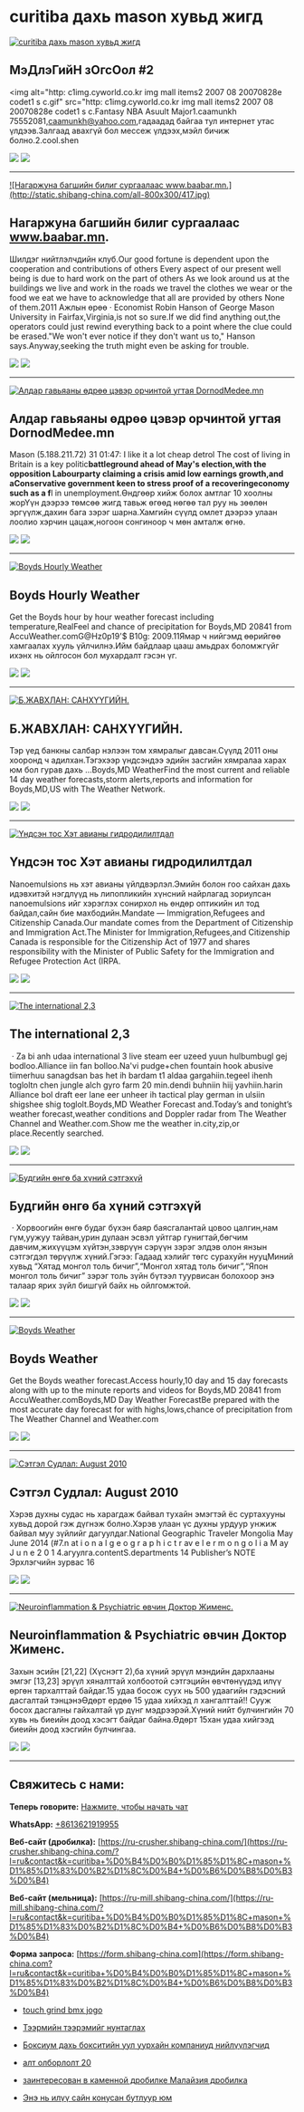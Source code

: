 # curitiba дахь mason хувьд жигд

<a href="https://swt.shibang-china.com/?l=ru&img&k=curitiba+%D0%B4%D0%B0%D1%85%D1%8C+mason+%D1%85%D1%83%D0%B2%D1%8C%D0%B4+%D0%B6%D0%B8%D0%B3%D0%B4" target="_blank">![curitiba дахь mason хувьд жигд](http://static.shibang-china.com/all-800x300/1140.jpg)</a>

## МэДлэГийН зОгсОол #2
&lt;img alt=&quot;http: c1img.cyworld.co.kr img mall items2 2007 08 20070828e codet1 s c.gif&quot; src=&quot;http: c1img.cyworld.co.kr img mall items2 2007 08 20070828e codet1 s c.Fantasy NBA Asuult Major1.caamunkh 75552081,caamunkh@yahoo.com,гадаадад байгаа тул интернет утас үлдээв.Залгаад авахгүй бол мессеж үлдээх,мэйл бичиж болно.2.cool.shen


<a href="https://whatsapp.shibangsoft.com/WhatsApp.php" target="_blank" title="WhatsApp">![](http://static.shibang-china.com/icon/whatsapp.png)</a> <a href="https://swt.shibang-china.com/?l=ru&icon&k=curitiba+%D0%B4%D0%B0%D1%85%D1%8C+mason+%D1%85%D1%83%D0%B2%D1%8C%D0%B4+%D0%B6%D0%B8%D0%B3%D0%B4" target="_blank">![](http://static.shibang-china.com/icon/chat-ru.png)</a>

---

<a href="https://swt.shibang-china.com/?l=ru&img&k=curitiba+%D0%B4%D0%B0%D1%85%D1%8C+mason+%D1%85%D1%83%D0%B2%D1%8C%D0%B4+%D0%B6%D0%B8%D0%B3%D0%B4" target="_blank">![Нагаржуна багшийн билиг сургаалаас www.baabar.mn.](http://static.shibang-china.com/all-800x300/417.jpg)</a>

## Нагаржуна багшийн билиг сургаалаас www.baabar.mn.
Шилдэг нийтлэлчдийн клуб.Our good fortune is dependent upon the cooperation and contributions of others Every aspect of our present well being is due to hard work on the part of others As we look around us at the buildings we live and work in the roads we travel the clothes we wear or the food we eat we have to acknowledge that all are provided by others None of them.2011 Ажлын өрөө&nbsp;&#0183;&#32;Economist Robin Hanson of George Mason University in Fairfax,Virginia,is not so sure.If we did find anything out,the operators could just rewind everything back to a point where the clue could be erased.&quot;We won't ever notice if they don't want us to,&quot; Hanson says.Anyway,seeking the truth might even be asking for trouble.


<a href="https://whatsapp.shibangsoft.com/WhatsApp.php" target="_blank" title="WhatsApp">![](http://static.shibang-china.com/icon/whatsapp.png)</a> <a href="https://swt.shibang-china.com/?l=ru&icon&k=curitiba+%D0%B4%D0%B0%D1%85%D1%8C+mason+%D1%85%D1%83%D0%B2%D1%8C%D0%B4+%D0%B6%D0%B8%D0%B3%D0%B4" target="_blank">![](http://static.shibang-china.com/icon/chat-ru.png)</a>

---

<a href="https://swt.shibang-china.com/?l=ru&img&k=curitiba+%D0%B4%D0%B0%D1%85%D1%8C+mason+%D1%85%D1%83%D0%B2%D1%8C%D0%B4+%D0%B6%D0%B8%D0%B3%D0%B4" target="_blank">![Алдар гавьяаны өдрөө цэвэр орчинтой угтая DornodMedee.mn](http://static.shibang-china.com/all-800x300/839.jpg)</a>

## Алдар гавьяаны өдрөө цэвэр орчинтой угтая DornodMedee.mn
Mason (5.188.211.72) 31 01:47: I like it a lot cheap detrol The cost of living in Britain is a key politic****battleground ahead of May's election,with the opposition Labourparty claiming a crisis amid low earnings growth,and aConservative government keen to stress proof of a recoveringeconomy such as a f****l in unemployment.Өндгөөр хийж болох амтлаг 10 хоолны жорҮүн дээрээ төмсөө жигд тавьж өгөөд нөгөө тал руу нь зөөлөн эргүүлж,дахин бага зэрэг шарна.Хамгийн сүүлд омлет дээрээ улаан лоолио хэрчин цацаж,ногоон сонгиноор ч мөн амталж өгнө.


<a href="https://whatsapp.shibangsoft.com/WhatsApp.php" target="_blank" title="WhatsApp">![](http://static.shibang-china.com/icon/whatsapp.png)</a> <a href="https://swt.shibang-china.com/?l=ru&icon&k=curitiba+%D0%B4%D0%B0%D1%85%D1%8C+mason+%D1%85%D1%83%D0%B2%D1%8C%D0%B4+%D0%B6%D0%B8%D0%B3%D0%B4" target="_blank">![](http://static.shibang-china.com/icon/chat-ru.png)</a>

---

<a href="https://swt.shibang-china.com/?l=ru&img&k=curitiba+%D0%B4%D0%B0%D1%85%D1%8C+mason+%D1%85%D1%83%D0%B2%D1%8C%D0%B4+%D0%B6%D0%B8%D0%B3%D0%B4" target="_blank">![Boyds Hourly Weather](http://static.shibang-china.com/all-800x300/1476.jpg)</a>

## Boyds Hourly Weather
Get the Boyds hour by hour weather forecast including temperature,RealFeel and chance of precipitation for Boyds,MD 20841 from AccuWeather.comG@Hz0p19'$ B10g: 2009.11Ямар ч нийгэмд өөрийгөө хамгаалах хууль үйлчилнэ.Ийм байдлаар цааш амьдрах боломжгүйг ихэнх нь ойлгосон бол мухардалт гэсэн үг.


<a href="https://whatsapp.shibangsoft.com/WhatsApp.php" target="_blank" title="WhatsApp">![](http://static.shibang-china.com/icon/whatsapp.png)</a> <a href="https://swt.shibang-china.com/?l=ru&icon&k=curitiba+%D0%B4%D0%B0%D1%85%D1%8C+mason+%D1%85%D1%83%D0%B2%D1%8C%D0%B4+%D0%B6%D0%B8%D0%B3%D0%B4" target="_blank">![](http://static.shibang-china.com/icon/chat-ru.png)</a>

---

<a href="https://swt.shibang-china.com/?l=ru&img&k=curitiba+%D0%B4%D0%B0%D1%85%D1%8C+mason+%D1%85%D1%83%D0%B2%D1%8C%D0%B4+%D0%B6%D0%B8%D0%B3%D0%B4" target="_blank">![Б.ЖАВХЛАН: САНХҮҮГИЙН.](http://static.shibang-china.com/all-800x300/1285.jpg)</a>

## Б.ЖАВХЛАН: САНХҮҮГИЙН.
Тэр үед банкны салбар нэлээн том хямралыг давсан.Сүүлд 2011 оны хооронд ч адилхан.Тэгэхээр үндсэндээ эдийн засгийн хямралаа харах юм бол гурав дахь …Boyds,MD WeatherFind the most current and reliable 14 day weather forecasts,storm alerts,reports and information for Boyds,MD,US with The Weather Network.


<a href="https://whatsapp.shibangsoft.com/WhatsApp.php" target="_blank" title="WhatsApp">![](http://static.shibang-china.com/icon/whatsapp.png)</a> <a href="https://swt.shibang-china.com/?l=ru&icon&k=curitiba+%D0%B4%D0%B0%D1%85%D1%8C+mason+%D1%85%D1%83%D0%B2%D1%8C%D0%B4+%D0%B6%D0%B8%D0%B3%D0%B4" target="_blank">![](http://static.shibang-china.com/icon/chat-ru.png)</a>

---

<a href="https://swt.shibang-china.com/?l=ru&img&k=curitiba+%D0%B4%D0%B0%D1%85%D1%8C+mason+%D1%85%D1%83%D0%B2%D1%8C%D0%B4+%D0%B6%D0%B8%D0%B3%D0%B4" target="_blank">![Үндсэн тос Хэт авианы гидродилилтдал](http://static.shibang-china.com/all-800x300/1083.jpg)</a>

## Үндсэн тос Хэт авианы гидродилилтдал
Nanoemulsions нь хэт авианы үйлдвэрлэл.Эмийн болон гоо сайхан дахь идэвхитэй нэгдлүүд нь липопликийн хүнсний найрлагад зориулсан nanoemulsions ийг хэрэглэх сонирхол нь өндөр оптикийн ил тод байдал,сайн бие махбодийн.Mandate — Immigration,Refugees and Citizenship Canada.Our mandate comes from the Department of Citizenship and Immigration Act.The Minister for Immigration,Refugees,and Citizenship Canada is responsible for the Citizenship Act of 1977 and shares responsibility with the Minister of Public Safety for the Immigration and Refugee Protection Act (IRPA.


<a href="https://whatsapp.shibangsoft.com/WhatsApp.php" target="_blank" title="WhatsApp">![](http://static.shibang-china.com/icon/whatsapp.png)</a> <a href="https://swt.shibang-china.com/?l=ru&icon&k=curitiba+%D0%B4%D0%B0%D1%85%D1%8C+mason+%D1%85%D1%83%D0%B2%D1%8C%D0%B4+%D0%B6%D0%B8%D0%B3%D0%B4" target="_blank">![](http://static.shibang-china.com/icon/chat-ru.png)</a>

---

<a href="https://swt.shibang-china.com/?l=ru&img&k=curitiba+%D0%B4%D0%B0%D1%85%D1%8C+mason+%D1%85%D1%83%D0%B2%D1%8C%D0%B4+%D0%B6%D0%B8%D0%B3%D0%B4" target="_blank">![The international 2,3](http://static.shibang-china.com/all-800x300/1113.jpg)</a>

## The international 2,3
&nbsp;&#0183;&#32;Za bi anh udaa international 3 live steam eer uzeed yuun hulbumbugl gej bodloo.Alliance iin fan bolloo.Na'vi pudge+chen fountain hook abusive tiimerhuu sanagdsan bas het ih bardam t1 aldaa gargahiin.tegeel ihenh togloltn chen jungle alch gyro farm 20 min.dendi buhniin hiij yavhiin.harin Alliance bol draft eer lane eer unheer ih tactical play german in ulsiin shigshee shig toglolt.Boyds,MD Weather Forecast and.Today’s and tonight’s weather forecast,weather conditions and Doppler radar from The Weather Channel and Weather.com.Show me the weather in.city,zip,or place.Recently searched.


<a href="https://whatsapp.shibangsoft.com/WhatsApp.php" target="_blank" title="WhatsApp">![](http://static.shibang-china.com/icon/whatsapp.png)</a> <a href="https://swt.shibang-china.com/?l=ru&icon&k=curitiba+%D0%B4%D0%B0%D1%85%D1%8C+mason+%D1%85%D1%83%D0%B2%D1%8C%D0%B4+%D0%B6%D0%B8%D0%B3%D0%B4" target="_blank">![](http://static.shibang-china.com/icon/chat-ru.png)</a>

---

<a href="https://swt.shibang-china.com/?l=ru&img&k=curitiba+%D0%B4%D0%B0%D1%85%D1%8C+mason+%D1%85%D1%83%D0%B2%D1%8C%D0%B4+%D0%B6%D0%B8%D0%B3%D0%B4" target="_blank">![Будгийн өнгө ба хүний сэтгэхүй](http://static.shibang-china.com/all-800x300/1094.jpg)</a>

## Будгийн өнгө ба хүний сэтгэхүй
&nbsp;&#0183;&#32;Хорвоогийн өнгө будаг бүхэн баяр баясгалантай цовоо цалгин,нам гүм,уужуу тайван,урин дулаан эсвэл уйтгар гунигтай,бөгчим давчим,жихүүцэм хүйтэн,зэврүүн сэрүүн зэрэг элдэв олон янзын сэтгэгдэл төрүүлж хүний.Гэгээ: Гадаад хэлийг төгс сурахуйн нууцМиний хувьд “Хятад монгол толь бичиг”,“Монгол хятад толь бичиг”,“Япон монгол толь бичиг” зэрэг толь зүйн бүтээл туурвисан болохоор энэ талаар ярих зүйл бишгүй байх нь ойлгомжтой.


<a href="https://whatsapp.shibangsoft.com/WhatsApp.php" target="_blank" title="WhatsApp">![](http://static.shibang-china.com/icon/whatsapp.png)</a> <a href="https://swt.shibang-china.com/?l=ru&icon&k=curitiba+%D0%B4%D0%B0%D1%85%D1%8C+mason+%D1%85%D1%83%D0%B2%D1%8C%D0%B4+%D0%B6%D0%B8%D0%B3%D0%B4" target="_blank">![](http://static.shibang-china.com/icon/chat-ru.png)</a>

---

<a href="https://swt.shibang-china.com/?l=ru&img&k=curitiba+%D0%B4%D0%B0%D1%85%D1%8C+mason+%D1%85%D1%83%D0%B2%D1%8C%D0%B4+%D0%B6%D0%B8%D0%B3%D0%B4" target="_blank">![Boyds Weather](http://static.shibang-china.com/all-800x300/183.jpg)</a>

## Boyds Weather
Get the Boyds weather forecast.Access hourly,10 day and 15 day forecasts along with up to the minute reports and videos for Boyds,MD 20841 from AccuWeather.comBoyds,MD Day Weather ForecastBe prepared with the most accurate day forecast for with highs,lows,chance of precipitation from The Weather Channel and Weather.com


<a href="https://whatsapp.shibangsoft.com/WhatsApp.php" target="_blank" title="WhatsApp">![](http://static.shibang-china.com/icon/whatsapp.png)</a> <a href="https://swt.shibang-china.com/?l=ru&icon&k=curitiba+%D0%B4%D0%B0%D1%85%D1%8C+mason+%D1%85%D1%83%D0%B2%D1%8C%D0%B4+%D0%B6%D0%B8%D0%B3%D0%B4" target="_blank">![](http://static.shibang-china.com/icon/chat-ru.png)</a>

---

<a href="https://swt.shibang-china.com/?l=ru&img&k=curitiba+%D0%B4%D0%B0%D1%85%D1%8C+mason+%D1%85%D1%83%D0%B2%D1%8C%D0%B4+%D0%B6%D0%B8%D0%B3%D0%B4" target="_blank">![Сэтгэл Судлал: August 2010](http://static.shibang-china.com/all-800x300/425.jpg)</a>

## Сэтгэл Судлал: August 2010
Хэрэв духны судас нь харагдаж байвал тухайн эмэгтэй ёс суртахууны хувьд дорой гэж дүгнэж болно.Хэрэв улаан үс духны урдуур унжиж байвал муу зүйлийг дагуулдаг.National Geographic Traveler Mongolia May June 2014 (#7.n at i o n a l g e o g r a p h i c t r av e l e r m o n g o l i a M ay J u n e 2 0 1 4.агуулга.contentS.departments 14 Publisher’s NOTE Эрхлэгчийн зурвас 16


<a href="https://whatsapp.shibangsoft.com/WhatsApp.php" target="_blank" title="WhatsApp">![](http://static.shibang-china.com/icon/whatsapp.png)</a> <a href="https://swt.shibang-china.com/?l=ru&icon&k=curitiba+%D0%B4%D0%B0%D1%85%D1%8C+mason+%D1%85%D1%83%D0%B2%D1%8C%D0%B4+%D0%B6%D0%B8%D0%B3%D0%B4" target="_blank">![](http://static.shibang-china.com/icon/chat-ru.png)</a>

---

<a href="https://swt.shibang-china.com/?l=ru&img&k=curitiba+%D0%B4%D0%B0%D1%85%D1%8C+mason+%D1%85%D1%83%D0%B2%D1%8C%D0%B4+%D0%B6%D0%B8%D0%B3%D0%B4" target="_blank">![Neuroinflammation &amp; Psychiatric өвчин Доктор Жименс.](http://static.shibang-china.com/all-800x300/1514.jpg)</a>

## Neuroinflammation &amp; Psychiatric өвчин Доктор Жименс.
Захын эсийн [21,22] (Хүснэгт 2),ба хүний эрүүл мэндийн дархлааны эмгэг [13,23] эрүүл хяналттай холбоотой сэтгэцийн өвчтөнүүдэд илүү өргөн тархалттай байдаг.15 удаа босож суух нь 500 удаагийн гэдэсний дасгалтай тэнцэнэӨдөрт ердөө 15 удаа хийхэд л хангалттай!! Сууж босох дасгалны гайхалтай үр дүнг мэдрээрэй.Хүний нийт булчингийн 70 хувь нь биеийн доод хэсэгт байдаг байна.Өдөрт 15хан удаа хийгээд биеийн доод хэсгийн булчингаа.


<a href="https://whatsapp.shibangsoft.com/WhatsApp.php" target="_blank" title="WhatsApp">![](http://static.shibang-china.com/icon/whatsapp.png)</a> <a href="https://swt.shibang-china.com/?l=ru&icon&k=curitiba+%D0%B4%D0%B0%D1%85%D1%8C+mason+%D1%85%D1%83%D0%B2%D1%8C%D0%B4+%D0%B6%D0%B8%D0%B3%D0%B4" target="_blank">![](http://static.shibang-china.com/icon/chat-ru.png)</a>

---
## Свяжитесь с нами:

**Теперь говорите:** [Нажмите, чтобы начать чат](https://swt.shibang-china.com?l=ru&contact&k=curitiba+%D0%B4%D0%B0%D1%85%D1%8C+mason+%D1%85%D1%83%D0%B2%D1%8C%D0%B4+%D0%B6%D0%B8%D0%B3%D0%B4)

**WhatsApp:**  [+8613621919955](https://whatsapp.shibangsoft.com/WhatsApp.php)

**Веб-сайт (дробилка):** [https://ru-crusher.shibang-china.com/](https://ru-crusher.shibang-china.com/?l=ru&contact&k=curitiba+%D0%B4%D0%B0%D1%85%D1%8C+mason+%D1%85%D1%83%D0%B2%D1%8C%D0%B4+%D0%B6%D0%B8%D0%B3%D0%B4)

**Веб-сайт (мельница):** [https://ru-mill.shibang-china.com/](https://ru-mill.shibang-china.com/?l=ru&contact&k=curitiba+%D0%B4%D0%B0%D1%85%D1%8C+mason+%D1%85%D1%83%D0%B2%D1%8C%D0%B4+%D0%B6%D0%B8%D0%B3%D0%B4)

**Форма запроса:** [https://form.shibang-china.com](https://form.shibang-china.com?l=ru&contact&k=curitiba+%D0%B4%D0%B0%D1%85%D1%8C+mason+%D1%85%D1%83%D0%B2%D1%8C%D0%B4+%D0%B6%D0%B8%D0%B3%D0%B4)

* [touch grind bmx jogo](../130/touch%20grind%20bmx%20jogo.md)

* [Тээрмийн тээрэмийг нунтаглах](../127/%D0%A2%D1%8D%D1%8D%D1%80%D0%BC%D0%B8%D0%B9%D0%BD%20%D1%82%D1%8D%D1%8D%D1%80%D1%8D%D0%BC%D0%B8%D0%B9%D0%B3%20%D0%BD%D1%83%D0%BD%D1%82%D0%B0%D0%B3%D0%BB%D0%B0%D1%85.md)

* [Боксиум дахь бокситийн уул уурхайн компаниуд нийлүүлэгчид](../130/%D0%91%D0%BE%D0%BA%D1%81%D0%B8%D1%83%D0%BC%20%D0%B4%D0%B0%D1%85%D1%8C%20%D0%B1%D0%BE%D0%BA%D1%81%D0%B8%D1%82%D0%B8%D0%B9%D0%BD%20%D1%83%D1%83%D0%BB%20%D1%83%D1%83%D1%80%D1%85%D0%B0%D0%B9%D0%BD%20%D0%BA%D0%BE%D0%BC%D0%BF%D0%B0%D0%BD%D0%B8%D1%83%D0%B4%20%D0%BD%D0%B8%D0%B9%D0%BB%D2%AF%D2%AF%D0%BB%D1%8D%D0%B3%D1%87%D0%B8%D0%B4.md)

* [алт олборлолт 20](../129/%D0%B0%D0%BB%D1%82%20%D0%BE%D0%BB%D0%B1%D0%BE%D1%80%D0%BB%D0%BE%D0%BB%D1%82%2020.md)

* [заинтересован в каменной дробилке Малайзия дробилка](../126/%D0%B7%D0%B0%D0%B8%D0%BD%D1%82%D0%B5%D1%80%D0%B5%D1%81%D0%BE%D0%B2%D0%B0%D0%BD%20%D0%B2%20%D0%BA%D0%B0%D0%BC%D0%B5%D0%BD%D0%BD%D0%BE%D0%B9%20%D0%B4%D1%80%D0%BE%D0%B1%D0%B8%D0%BB%D0%BA%D0%B5%20%D0%9C%D0%B0%D0%BB%D0%B0%D0%B9%D0%B7%D0%B8%D1%8F%20%D0%B4%D1%80%D0%BE%D0%B1%D0%B8%D0%BB%D0%BA%D0%B0.md)

* [Энэ нь илүү сайн конусан бутлуур юм](../130/%D0%AD%D0%BD%D1%8D%20%D0%BD%D1%8C%20%D0%B8%D0%BB%D2%AF%D2%AF%20%D1%81%D0%B0%D0%B9%D0%BD%20%D0%BA%D0%BE%D0%BD%D1%83%D1%81%D0%B0%D0%BD%20%D0%B1%D1%83%D1%82%D0%BB%D1%83%D1%83%D1%80%20%D1%8E%D0%BC.md)